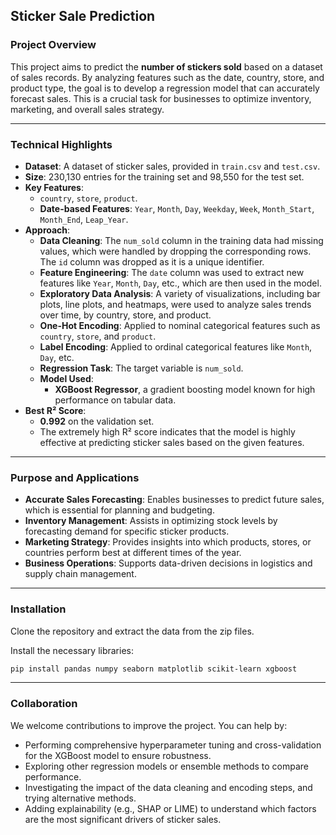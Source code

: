 ## Sticker Sale Prediction

### Project Overview

This project aims to predict the **number of stickers sold** based on a dataset of sales records. By analyzing features such as the date, country, store, and product type, the goal is to develop a regression model that can accurately forecast sales. This is a crucial task for businesses to optimize inventory, marketing, and overall sales strategy.

-----

### Technical Highlights

  * **Dataset**: A dataset of sticker sales, provided in `train.csv` and `test.csv`.
  * **Size**: 230,130 entries for the training set and 98,550 for the test set.
  * **Key Features**:
      * `country`, `store`, `product`.
      * **Date-based Features**: `Year`, `Month`, `Day`, `Weekday`, `Week`, `Month_Start`, `Month_End`, `Leap_Year`.
  * **Approach**:
      * **Data Cleaning**: The `num_sold` column in the training data had missing values, which were handled by dropping the corresponding rows. The `id` column was dropped as it is a unique identifier.
      * **Feature Engineering**: The `date` column was used to extract new features like `Year`, `Month`, `Day`, etc., which are then used in the model.
      * **Exploratory Data Analysis**: A variety of visualizations, including bar plots, line plots, and heatmaps, were used to analyze sales trends over time, by country, store, and product.
      * **One-Hot Encoding**: Applied to nominal categorical features such as `country`, `store`, and `product`.
      * **Label Encoding**: Applied to ordinal categorical features like `Month`, `Day`, etc.
      * **Regression Task**: The target variable is `num_sold`.
      * **Model Used**:
          * **XGBoost Regressor**, a gradient boosting model known for high performance on tabular data.
  * **Best R² Score**:
      * **0.992** on the validation set.
      * The extremely high R² score indicates that the model is highly effective at predicting sticker sales based on the given features.

-----

### Purpose and Applications

  * **Accurate Sales Forecasting**: Enables businesses to predict future sales, which is essential for planning and budgeting.
  * **Inventory Management**: Assists in optimizing stock levels by forecasting demand for specific sticker products.
  * **Marketing Strategy**: Provides insights into which products, stores, or countries perform best at different times of the year.
  * **Business Operations**: Supports data-driven decisions in logistics and supply chain management.

-----

### Installation

Clone the repository and extract the data from the zip files.

Install the necessary libraries:

```bash
pip install pandas numpy seaborn matplotlib scikit-learn xgboost
```

-----

### Collaboration

We welcome contributions to improve the project. You can help by:

  * Performing comprehensive hyperparameter tuning and cross-validation for the XGBoost model to ensure robustness.
  * Exploring other regression models or ensemble methods to compare performance.
  * Investigating the impact of the data cleaning and encoding steps, and trying alternative methods.
  * Adding explainability (e.g., SHAP or LIME) to understand which factors are the most significant drivers of sticker sales.
